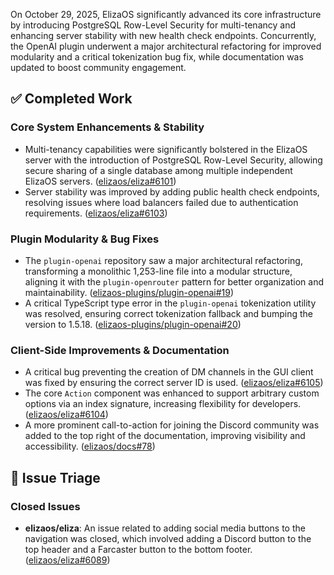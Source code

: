 On October 29, 2025, ElizaOS significantly advanced its core infrastructure by introducing PostgreSQL Row-Level Security for multi-tenancy and enhancing server stability with new health check endpoints. Concurrently, the OpenAI plugin underwent a major architectural refactoring for improved modularity and a critical tokenization bug fix, while documentation was updated to boost community engagement.

## ✅ Completed Work
### Core System Enhancements & Stability
*   Multi-tenancy capabilities were significantly bolstered in the ElizaOS server with the introduction of PostgreSQL Row-Level Security, allowing secure sharing of a single database among multiple independent ElizaOS servers. ([elizaos/eliza#6101](https://github.com/elizaos/eliza/pull/6101))
*   Server stability was improved by adding public health check endpoints, resolving issues where load balancers failed due to authentication requirements. ([elizaos/eliza#6103](https://github.com/elizaos/eliza/pull/6103))

### Plugin Modularity & Bug Fixes
*   The `plugin-openai` repository saw a major architectural refactoring, transforming a monolithic 1,253-line file into a modular structure, aligning it with the `plugin-openrouter` pattern for better organization and maintainability. ([elizaos-plugins/plugin-openai#19](https://github.com/elizaos-plugins/plugin-openai/pull/19))
*   A critical TypeScript type error in the `plugin-openai` tokenization utility was resolved, ensuring correct tokenization fallback and bumping the version to 1.5.18. ([elizaos-plugins/plugin-openai#20](https://github.com/elizaos-plugins/plugin-openai/pull/20))

### Client-Side Improvements & Documentation
*   A critical bug preventing the creation of DM channels in the GUI client was fixed by ensuring the correct server ID is used. ([elizaos/eliza#6105](https://github.com/elizaos/eliza/pull/6105))
*   The core `Action` component was enhanced to support arbitrary custom options via an index signature, increasing flexibility for developers. ([elizaos/eliza#6104](https://github.com/elizaos/eliza/pull/6104))
*   A more prominent call-to-action for joining the Discord community was added to the top right of the documentation, improving visibility and accessibility. ([elizaos/docs#78](https://github.com/elizaos/docs/pull/78))

## 🐞 Issue Triage
### Closed Issues
*   **elizaos/eliza**: An issue related to adding social media buttons to the navigation was closed, which involved adding a Discord button to the top header and a Farcaster button to the bottom footer. ([elizaos/eliza#6089](https://github.com/elizaos/eliza/issues/6089))